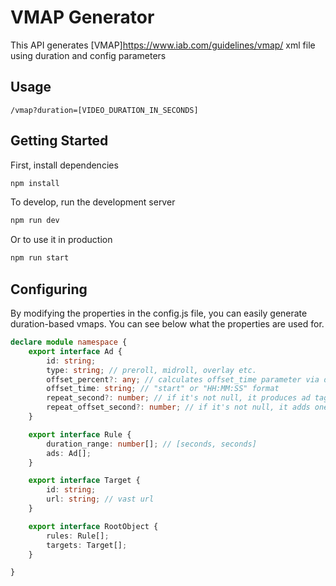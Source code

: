 # VMAP Generator
This API generates [VMAP]https://www.iab.com/guidelines/vmap/ xml file using duration and config parameters 

## Usage
```
/vmap?duration=[VIDEO_DURATION_IN_SECONDS]
```

## Getting Started

First, install dependencies
```bash
npm install
```

To develop, run the development server
```bash
npm run dev
```


Or to use it in production
```bash
npm run start
```


## Configuring
By modifying the properties in the config.js file, you can easily generate duration-based vmaps. You can see below what the properties are used for.

```typescript
declare module namespace {
    export interface Ad {
        id: string; 
        type: string; // preroll, midroll, overlay etc.
        offset_percent?: any; // calculates offset_time parameter via duration and percentage
        offset_time: string; // "start" or "HH:MM:SS" format 
		repeat_second?: number; // if it's not null, it produces ad tags as many as duration/repeat_second 
        repeat_offset_second?: number; // if it's not null, it adds one extra ad tag to first index and starts the others after this second. 
    }

    export interface Rule {
        duration_range: number[]; // [seconds, seconds]
        ads: Ad[];
    }

    export interface Target {
        id: string;
        url: string; // vast url
    }

    export interface RootObject {
        rules: Rule[];
        targets: Target[];
    }

}
```
